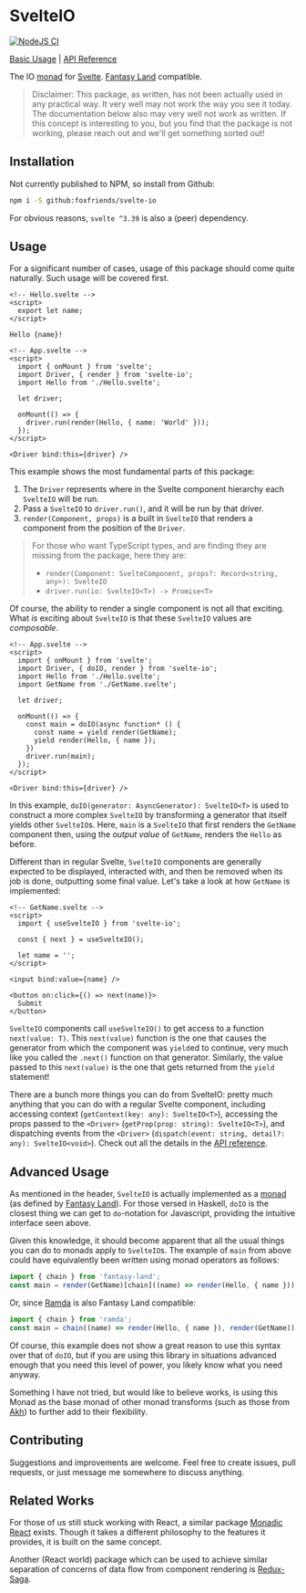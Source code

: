 # SvelteIO

[![NodeJS CI](https://github.com/foxfriends/svelte-io/actions/workflows/nodejs.yml/badge.svg)](https://github.com/foxfriends/svelte-io/actions/workflows/nodejs.yml)

[Basic Usage][] | [API Reference][]

The IO [monad][] for [Svelte][]. [Fantasy Land][] compatible.

[Fantasy Land]: https://github.com/fantasyland/fantasy-land
[monad]: https://github.com/fantasyland/fantasy-land#monad
[Svelte]: https://svelte.dev/
[Basic Usage]: #Usage
[API Reference]: ./API.md

> Disclaimer: This package, as written, has not been actually used in any practical way.
> It very well may not work the way you see it today. The documentation below also
> may very well not work as written. If this concept is interesting to you, but you
> find that the package is not working, please reach out and we'll get something
> sorted out!

## Installation

Not currently published to NPM, so install from Github:

```sh
npm i -S github:foxfriends/svelte-io
```

For obvious reasons, `svelte ^3.39` is also a (peer) dependency.

## Usage

For a significant number of cases, usage of this package should come quite naturally.
Such usage will be covered first.

```svelte
<!-- Hello.svelte -->
<script>
  export let name;
</script>

Hello {name}!
```

```svelte
<!-- App.svelte -->
<script>
  import { onMount } from 'svelte';
  import Driver, { render } from 'svelte-io';
  import Hello from './Hello.svelte';

  let driver;

  onMount(() => {
    driver.run(render(Hello, { name: 'World' }));
  });
</script>

<Driver bind:this={driver} />
```

This example shows the most fundamental parts of this package:
1.  The `Driver` represents where in the Svelte component hierarchy each `SvelteIO` will be run.
2.  Pass a `SvelteIO` to `driver.run()`, and it will be run by that driver.
3.  `render(Component, props)` is a built in `SvelteIO` that renders a component from the position of the `Driver`.

>   For those who want TypeScript types, and are finding they are missing from the package, here they are:
>   *   `render(Component: SvelteComponent, props?: Record<string, any>): SvelteIO`
>   *   `driver.run(io: SvelteIO<T>) -> Promise<T>`

Of course, the ability to render a single component is not all that exciting. What *is* exciting about
`SvelteIO` is that these `SvelteIO` values are *composable*.

```svelte
<!-- App.svelte -->
<script>
  import { onMount } from 'svelte';
  import Driver, { doIO, render } from 'svelte-io';
  import Hello from './Hello.svelte';
  import GetName from './GetName.svelte';

  let driver;

  onMount(() => {
    const main = doIO(async function* () {
      const name = yield render(GetName);
      yield render(Hello, { name });
    })
    driver.run(main);
  });
</script>

<Driver bind:this={driver} />
```

In this example, `doIO(generator: AsyncGenerator): SvelteIO<T>` is used to construct a more
complex `SvelteIO` by transforming a generator that itself yields other `SvelteIO`s.
Here, `main` is a `SvelteIO` that first renders the `GetName` component then, using the
*output value* of `GetName`, renders the `Hello` as before.

Different than in regular Svelte, `SvelteIO` components are generally expected to be displayed,
interacted with, and then be removed when its job is done, outputting some final value. Let's
take a look at how `GetName` is implemented:

```svelte
<!-- GetName.svelte -->
<script>
  import { useSvelteIO } from 'svelte-io';

  const { next } = useSvelteIO();

  let name = '';
</script>

<input bind:value={name} />

<button on:click={() => next(name)}>
  Submit
</button>
```

`SvelteIO` components call `useSvelteIO()` to get access to a function `next(value: T)`.
This `next(value)` function is the one that causes the generator from which the component
was `yield`ed to continue, very much like you called the `.next()` function on that
generator. Similarly, the value passed to this `next(value)` is the one that gets returned
from the `yield` statement!

There are a bunch more things you can do from SvelteIO: pretty much anything that you can do with
a regular Svelte component, including accessing context (`getContext(key: any): SvelteIO<T>`),
accessing the props passed to the `<Driver>` (`getProp(prop: string): SvelteIO<T>`), and
dispatching events from the `<Driver>` (`dispatch(event: string, detail?: any): SvelteIO<void>`).
Check out all the details in the [API reference][].

## Advanced Usage

As mentioned in the header, `SvelteIO` is actually implemented as a [monad][] (as defined
by [Fantasy Land][]). For those versed in Haskell, `doIO` is the closest thing we can get to
`do`-notation for Javascript, providing the intuitive interface seen above.

Given this knowledge, it should become apparent that all the usual things you can do to monads
apply to `SvelteIO`s. The example of `main` from above could have equivalently been written
using monad operators as follows:

```javascript
import { chain } from 'fantasy-land';
const main = render(GetName)[chain]((name) => render(Hello, { name }));
```

Or, since [Ramda][] is also Fantasy Land compatible:

[Ramda]: https://ramdajs.com/

```javascript
import { chain } from 'ramda';
const main = chain((name) => render(Hello, { name }), render(GetName));
```

Of course, this example does not show a great reason to use this syntax over that of `doIO`,
but if you are using this library in situations advanced enough that you need this level of
power, you likely know what you need anyway.

Something I have not tried, but would like to believe works, is using this Monad as the base
monad of other monad transforms (such as those from [Akh][]) to further add to their flexibility.

[Akh]: https://github.com/mattbierner/akh

## Contributing

Suggestions and improvements are welcome. Feel free to create issues, pull requests, or just
message me somewhere to discuss anything.

## Related Works

For those of us still stuck working with React, a similar package [Monadic React][] exists.
Though it takes a different philosophy to the features it provides, it is built on the same concept.

Another (React world) package which can be used to achieve similar separation of concerns of
data flow from component rendering is [Redux-Saga][].

[Monadic React]: https://github.com/hoppinger/MonadicReact
[Redux-Saga]: https://redux-saga.js.org/
